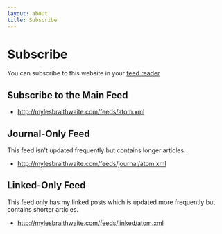 ```yaml
---
layout: about
title: Subscribe
---
```


# Subscribe

You can subscribe to this website in your [feed reader](http://en.wikipedia.org/wiki/Comparison_of_feed_aggregators "Comparison of different feed readers").

## Subscribe to the Main Feed

* <http://mylesbraithwaite.com/feeds/atom.xml>

## Journal-Only Feed

This feed isn't updated frequently but contains longer articles.

* <http://mylesbraithwaite.com/feeds/journal/atom.xml>

## Linked-Only Feed

This feed only has my linked posts which is updated more frequently but contains shorter articles.

* <http://mylesbraithwaite.com/feeds/linked/atom.xml>
